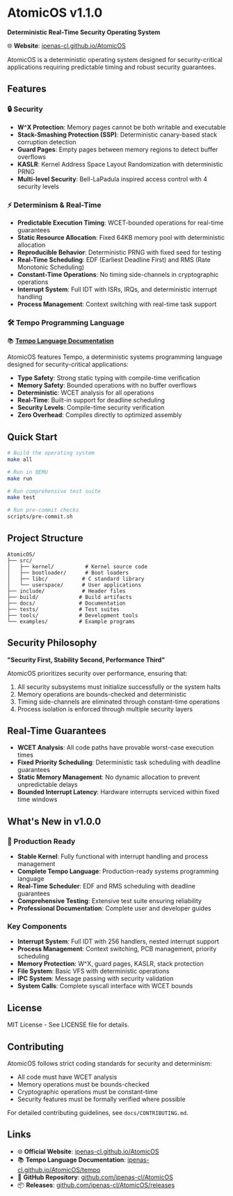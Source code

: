 # AtomicOS v1.1.0

**Deterministic Real-Time Security Operating System**

🌐 **Website**: [ipenas-cl.github.io/AtomicOS](https://ipenas-cl.github.io/AtomicOS)

AtomicOS is a deterministic operating system designed for security-critical applications requiring predictable timing and robust security guarantees.

## Features

### 🔒 Security
- **W^X Protection**: Memory pages cannot be both writable and executable
- **Stack-Smashing Protection (SSP)**: Deterministic canary-based stack corruption detection
- **Guard Pages**: Empty pages between memory regions to detect buffer overflows
- **KASLR**: Kernel Address Space Layout Randomization with deterministic PRNG
- **Multi-level Security**: Bell-LaPadula inspired access control with 4 security levels

### ⚡ Determinism & Real-Time
- **Predictable Execution Timing**: WCET-bounded operations for real-time guarantees
- **Static Resource Allocation**: Fixed 64KB memory pool with deterministic allocation
- **Reproducible Behavior**: Deterministic PRNG with fixed seed for testing
- **Real-Time Scheduling**: EDF (Earliest Deadline First) and RMS (Rate Monotonic Scheduling)
- **Constant-Time Operations**: No timing side-channels in cryptographic operations
- **Interrupt System**: Full IDT with ISRs, IRQs, and deterministic interrupt handling
- **Process Management**: Context switching with real-time task support

### 🛠️ Tempo Programming Language

📚 **[Tempo Language Documentation](https://ipenas-cl.github.io/AtomicOS/tempo)**

AtomicOS features Tempo, a deterministic systems programming language designed for security-critical applications:

- **Type Safety**: Strong static typing with compile-time verification
- **Memory Safety**: Bounded operations with no buffer overflows
- **Deterministic**: WCET analysis for all operations
- **Real-Time**: Built-in support for deadline scheduling
- **Security Levels**: Compile-time security verification
- **Zero Overhead**: Compiles directly to optimized assembly

## Quick Start

```bash
# Build the operating system
make all

# Run in QEMU
make run

# Run comprehensive test suite
make test

# Run pre-commit checks
scripts/pre-commit.sh
```

## Project Structure

```
AtomicOS/
├── src/
│   ├── kernel/          # Kernel source code
│   ├── bootloader/      # Boot loaders
│   ├── libc/           # C standard library
│   └── userspace/      # User applications
├── include/            # Header files
├── build/             # Build artifacts
├── docs/              # Documentation
├── tests/             # Test suites
├── tools/             # Development tools
└── examples/          # Example programs
```

## Security Philosophy

**"Security First, Stability Second, Performance Third"**

AtomicOS prioritizes security over performance, ensuring that:
1. All security subsystems must initialize successfully or the system halts
2. Memory operations are bounds-checked and deterministic
3. Timing side-channels are eliminated through constant-time operations
4. Process isolation is enforced through multiple security layers

## Real-Time Guarantees

- **WCET Analysis**: All code paths have provable worst-case execution times
- **Fixed Priority Scheduling**: Deterministic task scheduling with deadline guarantees
- **Static Memory Management**: No dynamic allocation to prevent unpredictable delays
- **Bounded Interrupt Latency**: Hardware interrupts serviced within fixed time windows

## What's New in v1.0.0

### 🎉 Production Ready
- **Stable Kernel**: Fully functional with interrupt handling and process management
- **Complete Tempo Language**: Production-ready systems programming language
- **Real-Time Scheduler**: EDF and RMS scheduling with deadline guarantees
- **Comprehensive Testing**: Extensive test suite ensuring reliability
- **Professional Documentation**: Complete user and developer guides

### Key Components
- **Interrupt System**: Full IDT with 256 handlers, nested interrupt support
- **Process Management**: Context switching, PCB management, priority scheduling
- **Memory Protection**: W^X, guard pages, KASLR, stack protection
- **File System**: Basic VFS with deterministic operations
- **IPC System**: Message passing with security validation
- **System Calls**: Complete syscall interface with WCET bounds

## License

MIT License - See LICENSE file for details.

## Contributing

AtomicOS follows strict coding standards for security and determinism:
- All code must have WCET analysis
- Memory operations must be bounds-checked
- Cryptographic operations must be constant-time
- Security features must be formally verified where possible

For detailed contributing guidelines, see `docs/CONTRIBUTING.md`.

## Links

- 🌐 **Official Website**: [ipenas-cl.github.io/AtomicOS](https://ipenas-cl.github.io/AtomicOS)
- 📚 **Tempo Language Documentation**: [ipenas-cl.github.io/AtomicOS/tempo](https://ipenas-cl.github.io/AtomicOS/tempo)
- 🔧 **GitHub Repository**: [github.com/ipenas-cl/AtomicOS](https://github.com/ipenas-cl/AtomicOS)
- 📦 **Releases**: [github.com/ipenas-cl/AtomicOS/releases](https://github.com/ipenas-cl/AtomicOS/releases)